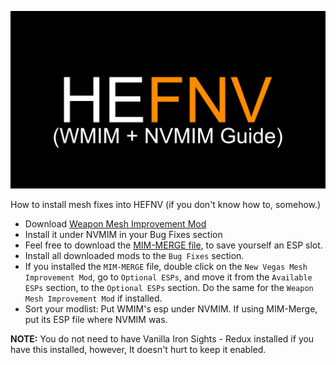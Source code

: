 ![HyperEssentials Branding](https://raw.githubusercontent.com/Biblioklept/hyperessentials/main/img/hefnv-mim-guide.png)

How to install mesh fixes into HEFNV (if you don't know how to, somehow.)

- Download [Weapon Mesh Improvement Mod](https://www.nexusmods.com/newvegas/mods/65052)
- Install it under NVMIM in your Bug Fixes section
- Feel free to download the [MIM-MERGE file](./dl/MIM-MERGE.7z), to save yourself an ESP slot.
- Install all downloaded mods to the `Bug Fixes` section.
- If you installed the `MIM-MERGE` file, double click on the `New Vegas Mesh Improvement Mod`, go to `Optional ESPs`, and move it from the `Available ESPs` section, to the `Optional ESPs` section. Do the same for the `Weapon Mesh Improvement Mod` if installed.
- Sort your modlist: Put WMIM's esp under NVMIM. If using MIM-Merge, put its ESP file where NVMIM was.

**NOTE:** You do not need to have Vanilla Iron Sights - Redux installed if you have this installed, however, It doesn't hurt to keep it enabled.
